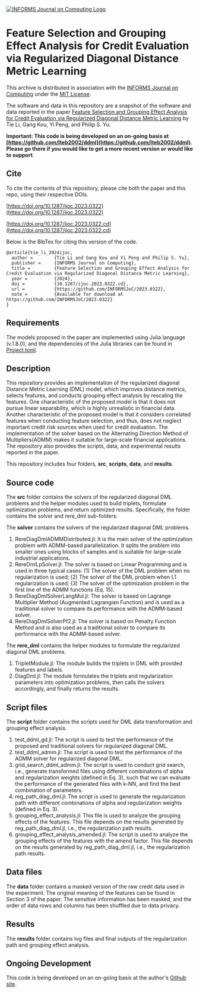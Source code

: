 [![INFORMS Journal on Computing Logo](https://INFORMSJoC.github.io/logos/INFORMS_Journal_on_Computing_Header.jpg)](https://pubsonline.informs.org/journal/ijoc)

# Feature Selection and Grouping Effect Analysis for Credit Evaluation via Regularized Diagonal Distance Metric Learning

This archive is distributed in association with the [INFORMS Journal on
Computing](https://pubsonline.informs.org/journal/ijoc) under the [MIT License](LICENSE.txt).

The software and data in this repository are a snapshot of the software and data reported in the paper 
[Feature Selection and Grouping Effect Analysis for Credit Evaluation via Regularized Diagonal Distance Metric Learning](https://doi.org/10.1287/ijoc.2023.0322) by Tie Li, Gang Kou, Yi Peng, and Philip S. Yu. 

**Important: This code is being developed on an on-going basis at [https://github.com/lteb2002/ddml](https://github.com/lteb2002/ddml). Please go there if you would like to get a more recent version or would like to support**.

## Cite

To cite the contents of this repository, please cite both the paper and this repo, using their respective DOIs.

[https://doi.org/10.1287/ijoc.2023.0322](https://doi.org/10.1287/ijoc.2023.0322)

[https://doi.org/10.1287/ijoc.2023.0322.cd](https://doi.org/10.1287/ijoc.2023.0322.cd)


Below is the BibTex for citing this version of the code.

```
@article{tie_li_2024ijoc,
  author =        {Tie Li and Gang Kou and Yi Peng and Philip S. Yu},
  publisher =     {INFORMS Journal on Computing},
  title =         {Feature Selection and Grouping Effect Analysis for Credit Evaluation via Regularized Diagonal Distance Metric Learning},
  year =          {2024},
  doi =           {10.1287/ijoc.2023.0322.cd},
  url =           {https://github.com/INFORMSJoC/2023.0322},
  note =          {Available for download at https://github.com/INFORMSJoC/2023.0322}
}  
```
## Requirements

The models proposed in the paper are implemented using Julia language (v.1.8.0), and the dependencies of the Julia libraries can be found in [Project.toml](Project.toml).



## Description

This repository provides an implementation of the regularized diagonal Distance Metric Learning (DML) model, which improves distance metrics, selects features, and conducts grouping effect analysis by rescaling the features. One characteristic of the proposed model is that it does not pursue linear separability, which is highly unrealistic in financial data. Another characteristic of the proposed model is that it considers correlated features when conducting feature selection, and thus, does not neglect important credit risk sources when used for credit evaluation. The implementation of the solver based on the Alternating Direction Method of Multipliers(ADMM) makes it suitable for large-scale financial applications. The repository also provides the scripts, data, and experimental results reported in the paper.


This repository includes four folders, **src**, **scripts**, **data**, and **results**.

## Source code
The **src** folder contains the solvers of the regularized diagonal DML problems and the helper modules used to build triplets, formulate optimization problems, and return optimized results. Specifically, the folder contains the solver and rere_dml sub-folders:

The **solver** contains the solvers of the regularized diagonal DML problems.

1. RereDiagDmlADMMDistributed.jl: It is the main solver of the optimization problem with ADMM-based parallelization. It splits the problem into smaller ones using blocks of samples and is suitable for large-scale industrial applications.
2. RereDmlLpSolver.jl: The solver is based on Linear Programming and is used in three typical cases: (1) The solver of the DML problem when no regularization is used; (2) The solver of the DML problem when L1 regularization is used; (3) The solver of the optimization problem in the first line of the ADMM functions (Eq. 15).
3. RereDiagDmlSolverLangMul.jl: The solver is based on Lagrange Multiplier Method (Augmented Lagrangian Function) and is used as a traditional solver to compare its performance with the ADMM-based solver. 
4. RereDiagDmlSolverPf2.jl:  The solver is based on Penalty Function Method and is also used as a traditional solver to compare its performance with the ADMM-based solver. 


The **rere_dml** contains the helper modules to formulate the regularized diagonal DML problems.

1. TripletModule.jl: The module builds the triplets in DML with provided features and labels.
2. DiagDml.jl: The module formulates the triplets and regularization parameters into optimization problems, then calls the solvers accordingly, and finally returns the results.

## Script files

The **script** folder contains the scripts used for DML data transformation and grouping effect analysis. 

1. test_ddml_gd.jl: The script is used to test the performance of the proposed and traditional solvers for regularized diagonal DML.
2. test_ddml_admm.jl: The script is used to test the performance of the ADMM solver for regularized diagonal DML.
3. grid_search_ddml_admm.jl: The script is used to conduct grid search, i.e., generate transformed files using different combinations of alpha and regularization weights (defined in Eq. 3), such that we can evaluate the performance of the generated files with k-NN, and find the best combination of parameters.
4. reg_path_diag_dml.jl: The script is used to generate the regularization path with different combinations of alpha and regularization weights (defined in Eq. 3).
5. grouping_effect_analysis.jl: This file is used to analyze the grouping effects of the features. This file depends on the results generated by reg_path_diag_dml.jl, i.e., the regularization path results. 
6. grouping_effect_analysis_amended.jl: The script is used to analyze the grouping effects of the features with the amend factor. This file depends on the results generated by reg_path_diag_dml.jl, i.e., the regularization path results. 


## Data files
The **data** folder contains a masked version of the raw credit data used in the experiment. The original meaning of the features can be found in Section 3 of the paper. The sensitive information has been masked, and the order of data rows and columns has been shuffled due to data privacy.


## Results
The **results** folder contains log files and final outputs of the regularization path and grouping effect analysis.

## Ongoing Development

This code is being developed on an on-going basis at the author's
[Github site](https://github.com/lteb2002/ddml).